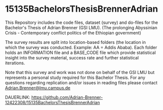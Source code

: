 # 15135BachelorsThesisBrennerAdrian

This Repository includes the code files, dataset (survey) and do-files for the Bachelor's Thesis of Adrian Brenner (GSI LMU). (The prolonging Abyssinian Crisis - Contemporary conflict politics of the Ethiopian government)

The survey results are split into location-based folders (the location in which the survey was conducted. Example: AA = Addis Ababa). Each folder holds an INFORMATION file and a BASE_CODE file which provide statistical insight into the survey material, success rate and further statistical iterations. 

Note that this survey and work was not done on behalf of the GSI LMU but represents a personal study required for this Bachelor Thesis. For any questions regarding replication and/or issues in reading files please contact Adrian.Brenner@lmu.campus.de

DAUERLINK: https://github.com/Adrian-Brenner-12422308/15135BachelorsThesisBrennerAdrian
